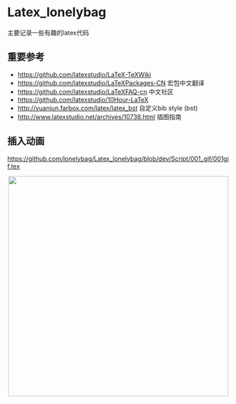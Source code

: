 # Latex_lonelybag
主要记录一些有趣的latex代码

## 重要参考
* https://github.com/latexstudio/LaTeX-TeXWiki
* https://github.com/latexstudio/LaTeXPackages-CN 宏包中文翻译
* https://github.com/latexstudio/LaTeXFAQ-cn 中文社区
* https://github.com/latexstudio/10Hour-LaTeX
* http://yuanjun.farbox.com/latex/latex_bst 自定义bib style (bst)
* http://www.latexstudio.net/archives/10738.html 插图指南

## 插入动画
https://github.com/lonelybag/Latex_lonelybag/blob/dev/Script/001_gif/001gif.tex
<div align=center><img width="500" src="https://github.com/lonelybag/Latex_lonelybag/blob/dev/Fig/001_gif.gif"/></div>
